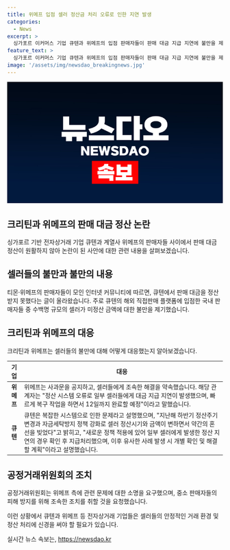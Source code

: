 ```yaml
---
title: 위메프 입점 셀러 정산금 처리 오류로 인한 지연 발생
categories:
  - News
excerpt: >
  싱가포르 이커머스 기업 큐텐과 위메프의 입점 판매자들이 판매 대금 지급 지연에 불만을 제기했다. 티몬·위메프의 판매자들이 큐텐으로부터 정산을 받지 못해 불만을 털었고, 수백명의 셀러가 수백만원에서 수억원에 이르는 미정산금액을 호소했다. 위메프는 사과문을 공지하며 조속한 해결을 약속했고, 공정거래위원회는 관련 문제에 대한 소명을 요구하고 중소 판매자들의 피해에 대해 조속한 조치를 촉구했다.
feature_text: >
  싱가포르 이커머스 기업 큐텐과 위메프의 입점 판매자들이 판매 대금 지급 지연에 불만을 제기했다. 티몬·위메프의 판매자들이 큐텐으로부터 정산을 받지 못해 불만을 털었고, 수백명의 셀러가 수백만원에서 수억원에 이르는 미정산금액을 호소했다. 위메프는 사과문을 공지하며 조속한 해결을 약속했고, 공정거래위원회는 관련 문제에 대한 소명을 요구하고 중소 판매자들의 피해에 대해 조속한 조치를 촉구했다.
image: '/assets/img/newsdao_breakingnews.jpg'
---
```


<p><img src="/assets/img/newsdao_breakingnews.jpg" alt="ranknews 속보" /></p>

<h2 data-ke-size="size26">크리틴과 위메프의 판매 대금 정산 논란</h2>

<p data-ke-size="size16">싱가포르 기반 전자상거래 기업 큐텐과 계열사 위메프의 판매자들 사이에서 판매 대금 정산이 원활하지 않아 논란이 된 사안에 대한 관련 내용을 살펴보겠습니다.</p>

<h2 data-ke-size="size24">셀러들의 불만과 불만의 내용</h2>

<p data-ke-size="size16">티몬·위메프의 판매자들이 모인 인터넷 커뮤니티에 따르면, 큐텐에서 판매 대금을 정산받지 못했다는 글이 올라왔습니다. 주로 큐텐의 해외 직접판매 플랫폼에 입점한 국내 판매자들 중 수백명 규모의 셀러가 미정산 금액에 대한 불만을 제기했습니다.</p>

<h2 data-ke-size="size24">크리틴과 위메프의 대응</h2>

<p data-ke-size="size16">크리틴과 위메프는 셀러들의 불만에 대해 어떻게 대응했는지 알아보겠습니다.</p>

<table>
    <thead>
        <tr>
            <th>기업</th>
            <th>대응</th>
        </tr>
    </thead>
    <tbody>
        <tr>
            <td style="text-align: center; height: 17px;"><b>위메프</b></td>
            <td>위메프는 사과문을 공지하고, 셀러들에게 조속한 해결을 약속했습니다. 해당 관계자는 "정산 시스템 오류로 일부 셀러들에게 대금 지급 지연이 발생했으며, 빠르게 복구 작업을 하면서 12일까지 완료할 예정"이라고 말했습니다.</td>
        </tr>
        <tr>
            <td style="text-align: center; height: 17px;"><b>큐텐</b></td>
            <td>큐텐은 복잡한 시스템으로 인한 문제라고 설명했으며, "지난해 하반기 정산주기 변경과 자금세탁방지 정책 강화로 셀러 정산시기와 금액이 변하면서 약간의 혼선을 빚었다"고 밝히고, "새로운 정책 적용에 있어 일부 셀러에게 발생한 정산 지연의 경우 확인 후 지급처리했으며, 이후 유사한 사례 발생 시 개별 확인 및 해결할 계획"이라고 설명했습니다.</td>
        </tr>
    </tbody>
</table>

<h2 data-ke-size="size24">공정거래위원회의 조치</h2>

<p data-ke-size="size16">공정거래위원회는 위메프 측에 관련 문제에 대한 소명을 요구했으며, 중소 판매자들의 피해 방지를 위해 조속한 조치를 취할 것을 요청했습니다.</p>

<p data-ke-size="size16">이런 상황에서 큐텐과 위메프 등 전자상거래 기업들은 셀러들의 안정적인 거래 환경 및 정산 처리에 신경을 써야 할 필요가 있습니다.</p>
실시간 뉴스 속보는, <a href="https://newsdao.kr" rel="dofollow">https://newsdao.kr</a>


